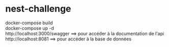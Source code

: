 # nest-challenge

docker-compose build <br />
docker-compose up -d <br />
http://localhost:3000/swagger ==> pour accéder à la documentation de l'api <br />
http://localhost:8081 ==> pour accéder à la base de données
